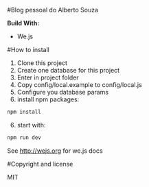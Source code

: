 #Blog pessoal do Alberto Souza

**Build With:**

- We.js

#How to install

1. Clone this project
2. Create one database for this project
2. Enter in project folder
3. Copy config/local.example to config/local.js
4. Configure you database params
5. install npm packages:
```sh
npm install
```
6. start with:
```sh
npm run dev
```

See http://wejs.org for we.js docs

#Copyright and license

MIT